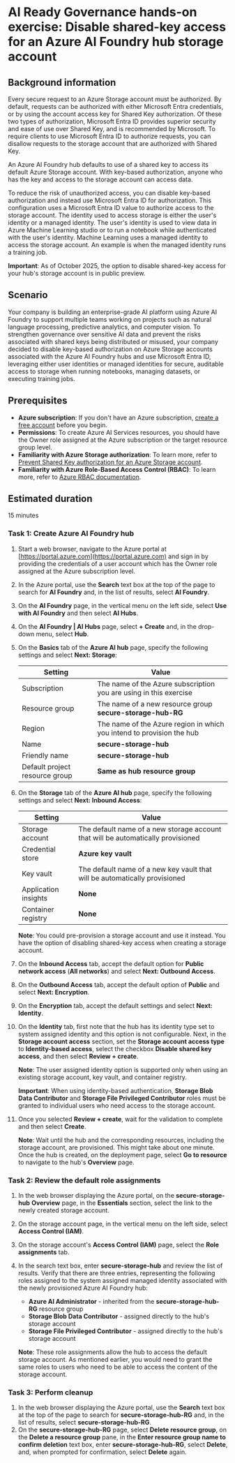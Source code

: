 # AI Ready Governance hands-on exercise: Disable shared-key access for an Azure AI Foundry hub storage account

## Background information
Every secure request to an Azure Storage account must be authorized. By default, requests can be authorized with either Microsoft Entra credentials, or by using the account access key for Shared Key authorization. Of these two types of authorization, Microsoft Entra ID provides superior security and ease of use over Shared Key, and is recommended by Microsoft. To require clients to use Microsoft Entra ID to authorize requests, you can disallow requests to the storage account that are authorized with Shared Key.

An Azure AI Foundry hub defaults to use of a shared key to access its default Azure Storage account. With key-based authorization, anyone who has the key and access to the storage account can access data.

To reduce the risk of unauthorized access, you can disable key-based authorization and instead use Microsoft Entra ID for authorization. This configuration uses a Microsoft Entra ID value to authorize access to the storage account. The identity used to access storage is either the user's identity or a managed identity. The user's identity is used to view data in Azure Machine Learning studio or to run a notebook while authenticated with the user's identity. Machine Learning uses a managed identity to access the storage account. An example is when the managed identity runs a training job.

**Important**: As of October 2025, the option to disable shared-key access for your hub's storage account is in public preview.

## Scenario
Your company is building an enterprise-grade AI platform using Azure AI Foundry to support multiple teams working on projects such as natural language processing, predictive analytics, and computer vision. To strengthen governance over sensitive AI data and prevent the risks associated with shared keys being distributed or misused, your company decided to disable key-based authorization on Azure Storage accounts associated with the Azure AI Foundry hubs and use Microsoft Entra ID, leveraging either user identities or managed identities for secure, auditable access to storage when running notebooks, managing datasets, or executing training jobs.

## Prerequisites
- **Azure subscription**: If you don't have an Azure subscription, [create a free account](https://azure.microsoft.com/free/) before you begin.
- **Permissions**: To create Azure AI Services resources, you should have the Owner role assigned at the Azure subscription or the target resource group level.
- **Familiarity with Azure Storage authorization**: To learn more, refer to [Prevent Shared Key authorization for an Azure Storage account](https://learn.microsoft.com/en-us/azure/storage/common/shared-key-authorization-prevent?tabs=portal).
- **Familiarity with Azure Role-Based Access Control (RBAC)**: To learn more, refer to [Azure RBAC documentation](https://learn.microsoft.com/en-us/azure/role-based-access-control/).

## Estimated duration
15 minutes

### Task 1: Create Azure AI Foundry hub

1. Start a web browser, navigate to the Azure portal at [https://portal.azure.com](https://portal.azure.com) and sign in by providing the credentials of a user account which has the Owner role assigned at the Azure subscription level.
1. In the Azure portal, use the **Search** text box at the top of the page to search for **AI Foundry** and, in the list of results, select **AI Foundry**.
1. On the **AI Foundry** page, in the vertical menu on the left side, select **Use with AI Foundry** and then select **AI Hubs**.
1. On the **AI Foundry \| AI Hubs** page, select **+ Create** and, in the drop-down menu, select **Hub**.
1. On the **Basics** tab of the **Azure AI hub** page, specify the following settings and select **Next: Storage**:

   |Setting|Value|
   |---|---|
   |Subscription|The name of the Azure subscription you are using in this exercise|
   |Resource group|The name of a new resource group **secure-storage-hub-RG**|
   |Region|The name of the Azure region in which you intend to provision the hub|
   |Name|**secure-storage-hub**|
   |Friendly name|**secure-storage-hub**|
   |Default project resource group|**Same as hub resource group**|

1. On the **Storage** tab of the **Azure AI hub** page, specify the following settings and select **Next: Inbound Access**:

   |Setting|Value|
   |---|---|
   |Storage account|The default name of a new storage account that will be automatically provisioned|
   |Credential store|**Azure key vault**|
   |Key vault|The default name of a new key vault that will be automatically provisioned||
   |Application insights|**None**|
   |Container registry|**None**|

   **Note**: You could pre-provision a storage account and use it instead. You have the option of disabling shared-key access when creating a storage account.

1. On the **Inbound Access** tab, accept the default option for **Public network access** (**All networks**) and select **Next: Outbound Access**.
1. On the **Outbound Access** tab, accept the default option of **Public** and select **Next: Encryption**.
1. On the **Encryption** tab, accept the default settings and select **Next: Identity**.
1. On the **Identity** tab, first note that the hub has its identity type set to system assigned identity and this option is not configurable. Next, in the **Storage account access** section, set the **Storage account access type** to **Identity-based access**, select the checkbox **Disable shared key access**, and then select **Review + create**.

   **Note**: The user assigned identity option is supported only when using an existing storage account, key vault, and container registry.

   **Important**: When using identity-based authentication, **Storage Blob Data Contributor** and **Storage File Privileged Contributor** roles must be granted to individual users who need access to the storage account.

1. Once you selected **Review + create**, wait for the validation to complete and then select **Create**.

   **Note**: Wait until the hub and the corresponding resources, including the storage account, are provisioned. This might take about one minute. Once the hub is created, on the deployment page, select **Go to resource** to navigate to the hub's **Overview** page.

### Task 2: Review the default role assignments

1. In the web browser displaying the Azure portal, on the **secure-storage-hub** **Overview** page, in the **Essentials** section, select the link to the newly created storage account.
1. On the storage account page, in the vertical menu on the left side, select **Access Control (IAM)**.
1. On the storage account's **Access Control (IAM)** page, select the **Role assignments** tab.
1. In the search text box, enter **secure-storage-hub** and review the list of results. Verify that there are three entries, representing the following roles assigned to the system assigned managed identity associated with the newly provisioned Azure AI Foundry hub:

   - **Azure AI Administrator** - inherited from the **secure-storage-hub-RG** resource group
   - **Storage Blob Data Contributor** - assigned directly to the hub's storage account
   - **Storage File Privileged Contributor** - assigned directly to the hub's storage account

   **Note**: These role assignments allow the hub to access the default storage account. As mentioned earlier, you would need to grant the same roles to users who need to be able to access the content of the storage account.

### Task 3: Perform cleanup

1. In the web browser displaying the Azure portal, use the **Search** text box at the top of the page to search for **secure-storage-hub-RG** and, in the list of results, select **secure-storage-hub-RG**.
1. On the **secure-storage-hub-RG** page, select **Delete resource group**, on the **Delete a resource group** pane, in the **Enter resource group name to confirm deletion** text box, enter **secure-storage-hub-RG**, select **Delete**, and, when prompted for confirmation, select **Delete** again.